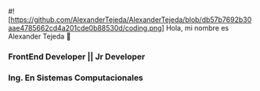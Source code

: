 #![https://github.com/AlexanderTejeda/AlexanderTejeda/blob/db57b7692b30aae4785662cd4a201cde0b88530d/coding.png] Hola, mi nombre es Alexander Tejeda 👋
### FrontEnd Developer || Jr Developer
### Ing. En Sistemas Computacionales

